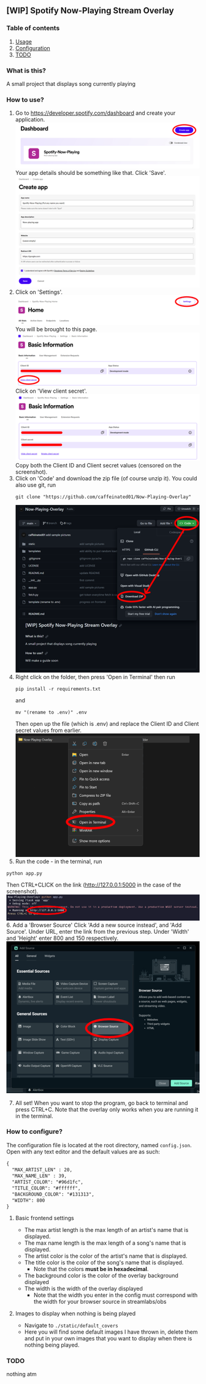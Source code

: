 ## [WIP] Spotify Now-Playing Stream Overlay

### Table of contents

1. [ Usage ](#usage)
2. [ Configuration ](#configuration)
3. [ TODO ](#todo)
   <a name="what"></a>

### What is this?

A small project that displays song currently playing

<a name="usage"></a>

### How to use?

1. Go to https://developer.spotify.com/dashboard and create your application.
   ![Step 1](assets/1.1.png)
   Your app details should be something like that. Click 'Save'.
   ![Step 1](assets/1.2.png)
2. Click on 'Settings'.
   ![Step 2](assets/2.1.png)
   You will be brought to this page.
   ![Step 2](assets/2.2.png)
   Click on 'View client secret'.
   ![Step 2](assets/2.3.png)
   Copy both the Client ID and Client secret values (censored on the screenshot).
3. Click on 'Code' and download the zip file (of course unzip it).
   You could also use git, run
   ```
   git clone "https://github.com/caffeinated01/Now-Playing-Overlay"
   ```
   ![Step 3](assets/3.png)
4. Right click on the folder, then press 'Open in Terminal' then run
   ```
   pip install -r requirements.txt
   ```
   and
   ```
   mv "(rename to .env)" .env
   ```
   Then open up the file (which is .env) and replace the Client ID and Client secret values from earlier.
   ![Step 4](assets/4.png)
5. Run the code - in the terminal, run

```
python app.py
```

Then CTRL+CLICK on the link (http://127.0.0.1:5000 in the case of the screenshot).
![Step 5](assets/5.png) 6. Add a 'Browser Source'
Click 'Add a new source instead', and 'Add Source'. Under URL, enter the link from the previous step. Under 'Width' and 'Height' enter 800 and 150 respectively.
![Step 6](assets/6.png)

7. All set! When you want to stop the program, go back to terminal and press CTRL+C. Note that the overlay only works when you are running it in the terminal.

<a name="configuration"></a>

### How to configure?

The configuration file is located at the root directory, named `config.json`. Open with any text editor and the default values are as such:

```
{
  "MAX_ARTIST_LEN" : 20,
  "MAX_NAME_LEN" : 39,
  "ARTIST_COLOR": "#96d1fc",
  "TITLE_COLOR": "#ffffff",
  "BACKGROUND_COLOR": "#131313",
  "WIDTH": 800
}
```

1. Basic frontend settings

   - The max artist length is the max length of an artist's name that is displayed.
   - The max name length is the max length of a song's name that is displayed.
   - The artist color is the color of the artist's name that is displayed.
   - The title color is the color of the song's name that is displayed.
     - Note that the colors **must be in hexadecimal**.
   - The background color is the color of the overlay background displayed
   - The width is the width of the overlay displayed
     - Note that the width you enter in the config must correspond with the width for your browser source in streamlabs/obs

2. Images to display when nothing is being played
   - Navigate to `./static/default_covers`
   - Here you will find some default images I have thrown in, delete them and put in your own images that you want to display when there is nothing being played.

<a name="todo"></a>

### TODO

nothing atm
